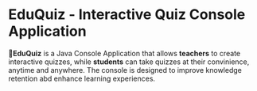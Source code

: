 # EduQuiz - Interactive Quiz Console Application

**📝EduQuiz** is a Java Console Application that allows **teachers** to create interactive quizzes, while **students** can take quizzes at their convinience, anytime and anywhere. The console is designed to improve knowledge retention abd enhance learning experiences.
